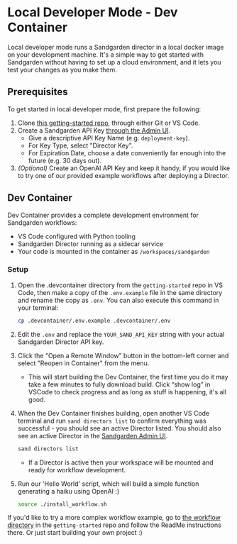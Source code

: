# Local Developer Mode - Dev Container

Local developer mode runs a Sandgarden director in a local docker image on your development machine.
It's a simple way to get started with Sandgarden without having to set up a cloud environment, and it lets you test your changes as you make them.

## Prerequisites

To get started in local developer mode, first prepare the following:

1. Clone [this getting-started repo](https://github.com/sandgardenhq/getting-started.git), through either Git or VS Code.
2. Create a Sandgarden API Key [through the Admin UI](https://app.sandgarden.com/settings/api-keys/new).
   - Give a descriptive API Key Name (e.g. `deployment-key`).
   - For Key Type, select "Director Key".
   - For Expiration Date, choose a date conveniently far enough into the future (e.g. 30 days out).
3. _(Optional)_ Create an OpenAI API Key and keep it handy, if you would like to try one of our provided example workflows after deploying a Director.

## Dev Container

Dev Container provides a complete development environment for Sandgarden workflows:

- VS Code configured with Python tooling
- Sandgarden Director running as a sidecar service
- Your code is mounted in the container as `/workspaces/sandgarden`

### Setup

1. Open the .devcontainer directory from the `getting-started` repo in VS Code, then make a copy of the `.env.example` file in the same directory and rename the copy as `.env`. You can also execute this command in your terminal:
   ```bash
   cp .devcontainer/.env.example .devcontainer/.env
   ```

2. Edit the `.env` and replace the `YOUR_SAND_API_KEY` string with your actual Sandgarden Director API key.

3. Click the "Open a Remote Window" button in the bottom-left corner and select "Reopen in Container" from the menu.
   - This will start building the Dev Container, the first time you do it may take a few minutes to fully download build. Click “show log” in VSCode to check progress and as long as stuff is happening, it's all good.

4. When the Dev Container finishes building, open another VS Code terminal and run `sand directors list` to confirm everything was successful - you should see an active Director listed. You should also see an active Director in the [Sandgarden Admin UI](https://app.sandgarden.com/infrastructure/directors).
   ```bash
   sand directors list
   ```
   - If a Director is active then your workspace will be mounted and ready for workflow development. 

5. Run our 'Hello World' script, which will build a simple function generating a haiku using OpenAI :)
   ```bash
   source ./install_workflow.sh
   ```

If you'd like to try a more complex workflow example, go to [the workflow directory](https://github.com/sandgardenhq/getting-started/workflow/README.md) in the `getting-started` repo and follow the ReadMe instructions there. Or just start building your own project :)